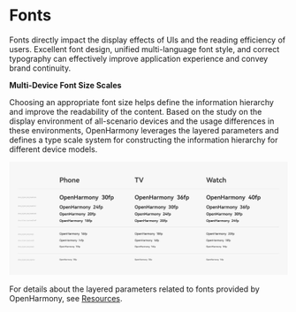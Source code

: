 # Fonts

Fonts directly impact the display effects of UIs and the reading efficiency of users. Excellent font design, unified multi-language font style, and correct typography can effectively improve application experience and convey brand continuity.


**Multi-Device Font Size Scales**


Choosing an appropriate font size helps define the information hierarchy and improve the readability of the content. Based on the study on the display environment of all-scenario devices and the usage differences in these environments, OpenHarmony leverages the layered parameters and defines a type scale system for constructing the information hierarchy for different device models.


![1_en-us_image_0000001568412845.png](figures/1_en-us_image_0000001568412845.png)


For details about the layered parameters related to fonts provided by OpenHarmony, see [Resources](design-resources.md).
